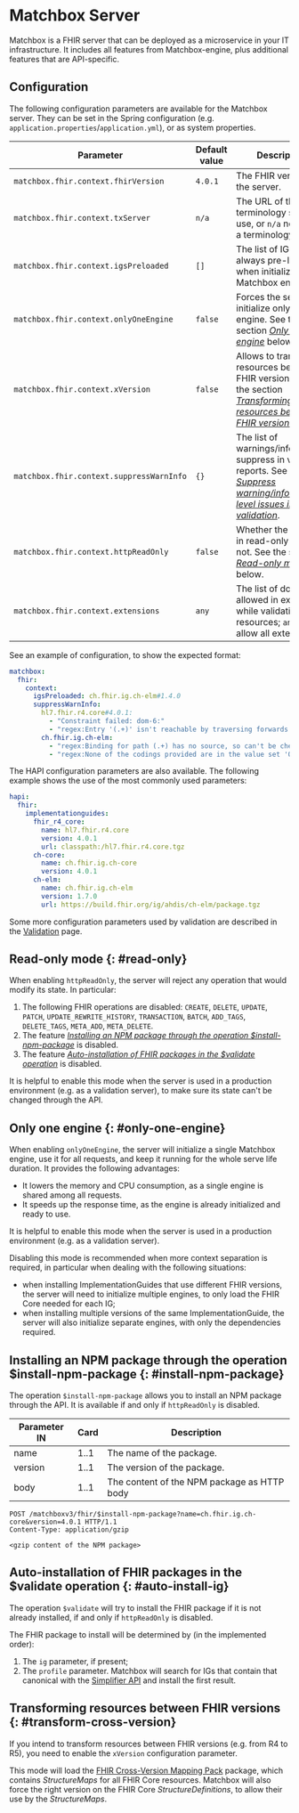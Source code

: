 # Matchbox Server

Matchbox is a FHIR server that can be deployed as a microservice in your IT infrastructure.
It includes all features from Matchbox-engine, plus additional features that are API-specific.

## Configuration

The following configuration parameters are available for the Matchbox server.
They can be set in the Spring configuration (e.g. `application.properties`/`application.yml`), or as system properties.

| Parameter                                | Default value | Description                                                                                                                                                     |
|------------------------------------------|---------------|-----------------------------------------------------------------------------------------------------------------------------------------------------------------|
| `matchbox.fhir.context.fhirVersion`      | `4.0.1`       | The FHIR version of the server.                                                                                                                                 |
| `matchbox.fhir.context.txServer`         | `n/a`         | The URL of the terminology server to use, or `n/a` not to use a terminology server.                                                                             |
| `matchbox.fhir.context.igsPreloaded`     | `[]`          | The list of IGs to always pre-load when initializing a Matchbox engine.                                                                                         |
| `matchbox.fhir.context.onlyOneEngine`    | `false`       | Forces the server to initialize only one engine. See the section [_Only one engine_](#only-one-engine) below.                                                   |
| `matchbox.fhir.context.xVersion`         | `false`       | Allows to transform resources between FHIR versions. See the section [_Transforming resources between FHIR versions_](#transform-cross-version) below.          |
| `matchbox.fhir.context.suppressWarnInfo` | `{}`          | The list of warnings/infos to suppress in validation reports. See [_Suppress warning/information-level issues in validation_](validation.md#suppress-warnings). |
| `matchbox.fhir.context.httpReadOnly`     | `false`       | Whether the server is in read-only mode or not. See the section [_Read-only mode_](#read-only) below.                                                           |
| `matchbox.fhir.context.extensions`       | `any`         | The list of domains allowed in extensions while validating resources; `any` will allow all extensions.                                                          |

See an example of configuration, to show the expected format:

```yaml
matchbox:
  fhir:
    context:
      igsPreloaded: ch.fhir.ig.ch-elm#1.4.0
      suppressWarnInfo:
        hl7.fhir.r4.core#4.0.1:
          - "Constraint failed: dom-6:"
          - "regex:Entry '(.+)' isn't reachable by traversing forwards from the Composition"
        ch.fhir.ig.ch-elm:
          - "regex:Binding for path (.+) has no source, so can't be checked"
          - "regex:None of the codings provided are in the value set 'Observation Interpretation Codes'(.*)"
```

The HAPI configuration parameters are also available.
The following example shows the use of the most commonly used parameters:

```yaml
hapi:
  fhir:
    implementationguides:
      fhir_r4_core:
        name: hl7.fhir.r4.core
        version: 4.0.1
        url: classpath:/hl7.fhir.r4.core.tgz
      ch-core:
        name: ch.fhir.ig.ch-core
        version: 4.0.1
      ch-elm:
        name: ch.fhir.ig.ch-elm
        version: 1.7.0
        url: https://build.fhir.org/ig/ahdis/ch-elm/package.tgz
```

Some more configuration parameters used by validation are described in the
[Validation](validation.md#configuration-parameters) page.

## Read-only mode {: #read-only}

When enabling `httpReadOnly`, the server will reject any operation that would modify its state.
In particular:

1. The following FHIR operations are disabled: `CREATE`, `DELETE`, `UPDATE`, `PATCH`, `UPDATE_REWRITE_HISTORY`,
   `TRANSACTION`, `BATCH`, `ADD_TAGS`, `DELETE_TAGS`, `META_ADD`, `META_DELETE`.
2. The feature [_Installing an NPM package through the operation $install-npm-package_](#install-npm-package) is 
   disabled.
3. The feature [_Auto-installation of FHIR packages in the $validate operation_](#auto-install-ig) is disabled.

It is helpful to enable this mode when the server is used in a production environment (e.g. as a validation server),
to make sure its state can't be changed through the API.

## Only one engine {: #only-one-engine}

When enabling `onlyOneEngine`, the server will initialize a single Matchbox engine, use it for all requests, and keep it
running for the whole serve life duration.
It provides the following advantages:

- It lowers the memory and CPU consumption, as a single engine is shared among all requests.
- It speeds up the response time, as the engine is already initialized and ready to use.

It is helpful to enable this mode when the server is used in a production environment (e.g. as a validation server).

Disabling this mode is recommended when more context separation is required, in particular when dealing with the 
following situations:

- when installing ImplementationGuides that use different FHIR versions, the server will need to initialize multiple 
  engines, to only load the FHIR Core needed for each IG;
- when installing multiple versions of the same ImplementationGuide, the server will also initialize separate 
  engines, with only the dependencies required.

## Installing an NPM package through the operation $install-npm-package {: #install-npm-package}

The operation `$install-npm-package` allows you to install an NPM package through the API.
It is available if and only if `httpReadOnly` is disabled.

| Parameter IN | Card | Description                                 |
|--------------|------|---------------------------------------------|
| name         | 1..1 | The name of the package.                    |
| version      | 1..1 | The version of the package.                 |
| body         | 1..1 | The content of the NPM package as HTTP body |

```http
POST /matchboxv3/fhir/$install-npm-package?name=ch.fhir.ig.ch-core&version=4.0.1 HTTP/1.1
Content-Type: application/gzip

<gzip content of the NPM package>
```

## Auto-installation of FHIR packages in the $validate operation {: #auto-install-ig}

The operation `$validate` will try to install the FHIR package if it is not already installed, if and only if
`httpReadOnly` is disabled.

The FHIR package to install will be determined by (in the implemented order):

1. The `ig` parameter, if present;
2. The `profile` parameter. Matchbox will search for IGs that contain that canonical with the
   [Simplifier API](https://app.swaggerhub.com/apis-docs/firely/Simplifier.net_FHIR_Package_API/1.0.1) and install 
   the first result.

## Transforming resources between FHIR versions {: #transform-cross-version}

If you intend to transform resources between FHIR versions (e.g. from R4 to R5), you need to enable the `xVersion` 
configuration parameter.

This mode will load the [FHIR Cross-Version Mapping Pack](https://build.fhir.org/ig/HL7/fhir-cross-version/) package,
which contains _StructureMaps_ for all FHIR Core resources.
Matchbox will also force the right version on the FHIR Core _StructureDefinitions_, to allow their use by the 
_StructureMaps_.
